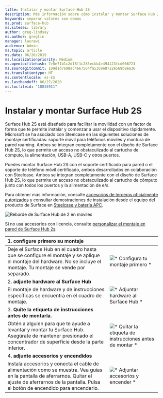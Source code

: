 ```yaml
---
title: Instalar y montar Surface Hub 2S
description: Más información sobre cómo instalar y montar Surface Hub 2S.
keywords: separar valores con comas
ms.prod: surface-hub
ms.sitesec: library
author: greg-lindsay
ms.author: greglin
manager: laurawi
audience: Admin
ms.topic: article
ms.date: 06/20/2019
ms.localizationpriority: Medium
ms.openlocfilehash: 7e8e71b1c2d18f1c285ecbb4e494423fcd066723
ms.sourcegitcommit: 109d1d7608ac4667564fa5369e8722e569b8ea36
ms.translationtype: MT
ms.contentlocale: es-ES
ms.lasthandoff: 06/27/2020
ms.locfileid: "10836911"
---
```

# Instalar y montar Surface Hub 2S

Surface Hub 2S está diseñado para facilitar la movilidad con un factor de forma que te permite instalar y comenzar a usar el dispositivo rápidamente. Microsoft se ha asociado con Steelcase en las siguientes soluciones de montaje certificadas: soporte móvil para teléfonos móviles y montura de pared roaming. Ambos se integran completamente con el diseño de Surface Hub 2S, lo que permite un acceso no obstaculizado al cartucho de cómputo, la alimentación, USB-A, USB-C y otros puertos.

Puedes montar Surface Hub 2S con el soporte certificado para pared o el soporte de teléfono móvil certificado, ambos desarrollados en colaboración con Steelcase. Ambos se integran completamente con el diseño de Surface Hub 2S, lo que permite un acceso no obstaculizado al cartucho de cómputo junto con todos los puertos y la alimentación de e/s. 

Para obtener más información, consulte [accesorios de terceros oficialmente autorizados](http://licensedhardware.azurewebsites.net/surface) y consultar demostraciones de instalación desde el equipo del producto de Surface en [Steelcase y batería APC](https://youtu.be/VTzdu4Skpkg).

 ![Reborde de Surface Hub de 2 en móviles](images/sh2-mobile-stand.png)<br>

Si no usa accesorios con licencia, consulte [personalizar el montaje en pared de Surface Hub 2s](surface-hub-2s-custom-install.md).

| 1. **configure primero su montaje** | |
|:------ |:-------- |
| Deje el Surface Hub en el cuadro hasta que se configure el montaje y se aplique el montaje del hardware. No se incluye el montaje. Tu montaje se vende por separado. | ![* Configura tu montaje primero *](images/sh2-setup-1.png) <br> |
| 2. **adjunte hardware al Surface Hub** | |
| El montaje de hardware y de instrucciones específicas se encuentra en el cuadro de montaje. | ![* Adjuntar hardware al Surface Hub *](images/sh2-setup-2.png) <br> |
| 3. **Quite la etiqueta de instrucciones antes de montarla.** | |
| Obtén a alguien para que te ayude a levantar y montar tu Surface Hub. Asegúrate de mantener presionado el concentrador de superficie desde la parte inferior. | ![* Quitar la etiqueta de instrucciones antes de montar *](images/sh2-setup-3.png) <br> |
| 4. **adjunte accesorios y encendidos** | |
| Instala accesorios y conecta el cable de alimentación como se muestra. Vea guías en la pantalla de aferrarnos. Quitar el ajuste de aferrarnos de la pantalla. Pulsa el botón de encendido para encenderlo. | ![* Adjuntar accesorios y encender *](images/sh2-setup-4.png) <br> |
